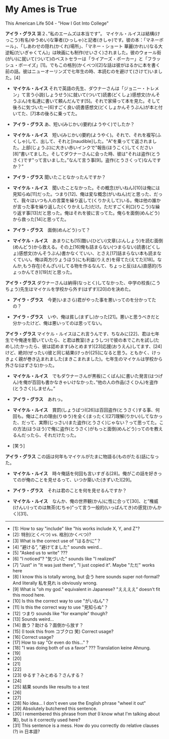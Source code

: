 # My Ames is True
This American Life 504 - "How I Got Into College"

**アイラ・グラス** 第２、”私のエームズは本当です”。 マイケル・ルイスは結構(けっこう)有名(ゆうめい)な筆者(ひっしゃ)と記者(きしゃ)です。彼の本：「マネーボール」、「しあわせの隠れ(かくれ)場所」、「マネー・ショート 華麗(かれい)なる大逆転(だいぎゃくてん)」は映画にも制作(せいさく)されました。彼のウォール街(がい)に就いて(ついて)のベストセラーは「ライアーズ・ポーカー」と「フラッシュ・ボーイズ」[1]。でもこの格別(かくべつ)[2]な話は彼がはるかに本を書く前の話。彼はニューオーリンズで七年生の時、本読むのを避けて(さけて)いました。[4]

* **マイケル・ルイス** それで英語の先生、ダウナーさんは「ジョニー・トレメン」て言う小説(しょうせう)に就いて(ついて)読書(どくしょ)感想文(かんそうぶん)を私達に書いて頼んだんです[5]。それで家帰って本を見た。そして後ろに気づいたー[6]すごく良い読書感想文(どくしょかんそうぶん)が本と付いてた、[7]本の後ろに乗ってた。

* **アイラ・グラス** あ、短い(みじかい)要約(ようやく)でしたか？

* **マイケル・ルイス**　短い(みじかい)要約(ようやく)。それで、それを複写(ふくしゃ)して、出して、それと[inaudible]した。"A"を乗ってて返されました。上部(じょうぶ)に大きい赤いインクで"報告(ほうこく)してください[8]”書いてました。そしてダウナーさんに会った時、彼は"それは盗作(とうさく)です"って言いました。”なんて言う事[9]。盗作(とうさくって)なんですか？”

* **アイラ・グラス** 聞いたことなかったんですか？

* **マイケル・ルイス**　聞いたことなかった。その概念(がいねん)[10]は俺には見知らぬ[11]だった。つまり[12]、俺は変な概念(がいねん)だと思った、だって、我々はいつも人の言葉を繰り返して(くりかえして)いる。俺は他の誰かが言った事を繰り返した(くりかえした)だけ。ただすごく利口(りこう)な繰り返す事[13]だと思った。俺はそれを彼に言ってた。俺らを面倒(めんどう)から救った[14]と思ってた。

* **アイラ・グラス**　面倒(めんどう)って？

* **マイケル・ルイス**　あまりにも[15]酷い(ひどい)文章(ぶんしょう)を読む面倒(めんどう)から救える。その上[16]俺も詰まらない(つまらない)読書(どくしょ)感想文(かんそうぶん)書かなくていい、とさえ[17]詰まらない本も読まなくていい。俺は両方(りょうほう)にも利益(りえき)を得てた(えてた)[18]。なんか,もう存在(そんざい)してる物を作るなんて、ちょっと反(はん)直感的(ちょっかんてき)[19]だと思った。

**アイラ・グラス** ダウナーさんは納得(なっとく)してなかった、中学の校長(こうちょう)先生はマイケルを学校から外す(はずす)[20]のを決めた。

* **アイラ・グラス**　今更(いまさら)君がやった事を悪いってのを分かってたの？

* **アイラ・グラス**　いや、俺は貧し(まずし)かった[21]。悪いと思うべきだと分かったけど、俺は悪いってのは思ってない。

**アイラ・グラス** マイケル・ルイスはこれ言うんです、ちなみに[22]、君は七年生で今俺達を聞いていたら、と君は教室(きょうしつ)で彼の本でこれを試し(ためし)たかったら、彼は認めます(みとめます)[23]応援(おうえん)してます、[24]けど、絶対(ぜったい)彼と同じ結果(けっか)[25]になると思う。ともかく、けっきょく親が巻き込まれました(まきこまれました)。七年生のマイケルは学校から外さな(はずさな)かった。

* **マイケル・ルイス**　でもダウナーさんが黒板(こくばん)に書いた発言(はつげん)を俺が百回も書かなきゃいけなかった、”他の人の作品(さくひん)を盗作(とうさく)しません。”

* **アイラ・グラス**　あれっ。

* **マイケル・ルイス**　賞罰(しょうばつ)[26]は百回盗作(とうさく)する事、何回も。俺はこれの理由(りゆう)を全く(まったく)[27]理解(りかい)してなかった、だって、実際(じっさい)また盗作(とうさく)じゃない？って思ってた。この方法(ほうほう)で俺に盗作(とうさく)がもっと面倒(めんどう)ってのを教えるんだったら、それだけたった。

* [笑う]

**アイラ・グラス** この話は何年もマイケルがたまに物語る(ものがたる)話になった。

* **マイケル・ルイス**　時々俺話を何回も言いすぎる[28]。俺がこの話を好きってのが俺のことを見せるって、いつか築いた(きずいた)[29]。

* **アイラ・グラス**　それは君のことを何を見せるんですか？

* **マイケル・ルイス**　なんか、俺の世界観(かん)に性に合って[30]、と”権威(けんい)ってのは無茶(むちゃ)”って言う一般的(いっぱんてき)の感覚(かんかく)[31]、

---

* [1]: How to say "include" like "his works include X, Y, and Z"?
* [2]: 特別(とくべつ) vs. 格別(かくべつ)?
* [3] What is the correct use of "はるかに”？
* [4] ”避ける”, "避けてました" sounds weird...
* [5] "Asked us to write" ???
* [6] "I noticed"? "気づいた" sounds like "I realized"
* [7] "Just" in "It was just there", "I just copied it". Maybe "ただ" works here
* [8] I know this is totally wrong, but 会う here sounds super not-formal? And literally 私を見れ is obviously wrong.
* [9] What is "oh my god." equivalent in Japanese? "ええええ” doesn't fit this mood here.
* [10] Is this the correct way to use "がいねん"？
* [11] Is this the correct way to use "見知らぬ"？
* [12] つまり sounds like "for example" though?
* [13] Sounds weird...
* [14] 救う？助ける？面倒から放す？
* [15] (I took this from コブクロ 笑) Correct usage?
* [16] Correct usage?
* [17] How to say "Or even do this..." ?
* [18] "I was doing both of us a favor" ??? Translation keine Ahnung.
* [19]
* [20]
* [21]
* [22]
* [23] ゆるす？みとめる？さんする？
* [24] 
* [25] 結果 sounds like results to a test
* [26] 
* [27]
* [28] No idea... I don't even use the English phrase "wheel it out"
* [29] Absolutely butchered this sentence.
* [30] I remembered this phrase from *that* (I know what I'm talking about 笑), but is it correctly used here?
* [31] This sentence is a mess. How do you correctly do relative clauses (?) in 日本語?
